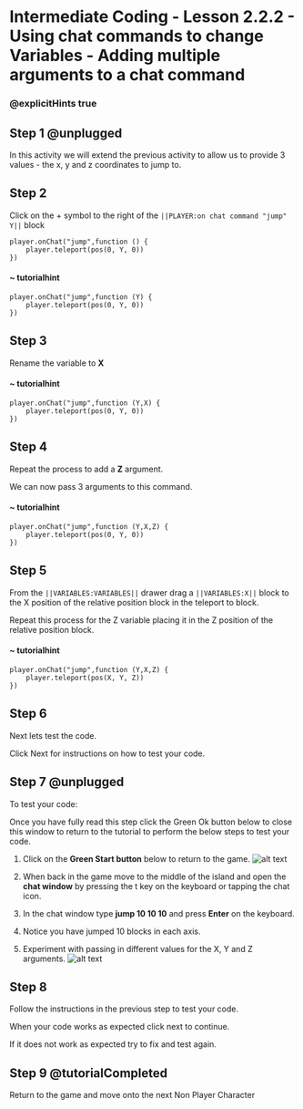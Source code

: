 # Intermediate Coding - Lesson 2.2.2 - Using chat commands to change Variables - Adding multiple arguments to a chat command

### @explicitHints true

## Step 1 @unplugged
In this activity we will extend the previous activity to allow us to provide 3 values - the x, y and z coordinates to jump to.

## Step 2
Click on the + symbol to the right of the ``||PLAYER:on chat command "jump" Y||`` block
```template
player.onChat("jump",function () {
	player.teleport(pos(0, Y, 0))
})
```
#### ~ tutorialhint
```blocks 
player.onChat("jump",function (Y) {
	player.teleport(pos(0, Y, 0))
})
```
## Step 3
Rename the variable to **X**
#### ~ tutorialhint
```blocks 
player.onChat("jump",function (Y,X) {
	player.teleport(pos(0, Y, 0))
})
```

## Step 4
Repeat the process to add a **Z** argument.

We can now pass 3 arguments to this command.
#### ~ tutorialhint
```blocks 
player.onChat("jump",function (Y,X,Z) {
	player.teleport(pos(0, Y, 0))
})
```

## Step 5
From the ``||VARIABLES:VARIABLES||`` drawer drag a ``||VARIABLES:X||`` block to the X position of the relative position block in the teleport to block.

Repeat this process for the Z variable placing it in the Z position of the relative position block.
#### ~ tutorialhint
```blocks 
player.onChat("jump",function (Y,X,Z) {
	player.teleport(pos(X, Y, Z))
})
```

## Step 6
Next lets test the code.

Click Next for instructions on how to test your code.

## Step 7 @unplugged
To test your code:

Once you have fully read this step click the Green Ok button below to close this window to return to the tutorial to perform the below steps to test your code.

1. Click on the **Green Start button** below to return to the game.
![alt text](https://intermediate.codingcredentials.com/Lesson2/2.1.1/images/2.jpg?raw=true "Start")


2. When back in the game move to the middle of the island and open the **chat window** by pressing the t key on the keyboard or tapping the chat icon.
3. In the chat window type **jump 10 10 10** and press **Enter** on the keyboard.
4. Notice you have jumped 10 blocks in each axis.
5. Experiment with passing in different values for the X, Y and Z arguments.
![alt text](https://intermediate.codingcredentials.com/Lesson2/2.2.2/images/1-MultipleArguments.jpg?raw=true"Jump")

## Step 8
Follow the instructions in the previous step to test your code.

When your code works as expected click next to continue.

If it does not work as expected try to fix and test again.

## Step 9 @tutorialCompleted
Return to the game and move onto the next Non Player Character

